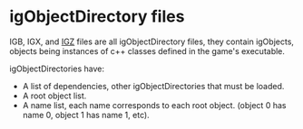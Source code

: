 # igObjectDirectory files

IGB, IGX, and [IGZ](./IGZ.md) files are all igObjectDirectory files, they contain igObjects, objects being instances of c++ classes defined in the game's executable.

igObjectDirectories have:
- A list of dependencies, other igObjectDirectories that must be loaded.
- A root object list.
- A name list, each name corresponds to each root object. (object 0 has name 0, object 1 has name 1, etc).

